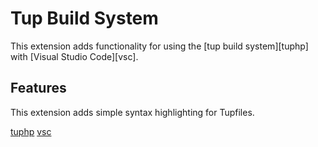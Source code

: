 # Tup Build System

This extension adds functionality for using the [tup build system][tuphp] with [Visual Studio Code][vsc].

## Features

This extension adds simple syntax highlighting for Tupfiles.

[tuphp](http://gittup.org/tup/)
[vsc](https://code.visualstudio.comhttps://code.visualstudio.com)
